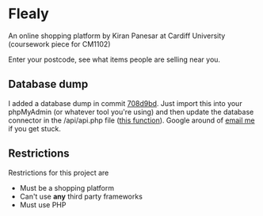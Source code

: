 Flealy
======

An online shopping platform by Kiran Panesar at Cardiff University (coursework piece for CM1102)

Enter your postcode, see what items people are selling near you.

Database dump
------
I added a database dump in commit [708d9bd](https://github.com/KiranPanesar/Flealy/commit/708d9bda575bf61679085357c50d8f8cc4dd4efd). Just import this into your phpMyAdmin (or whatever tool you're using) and then update the database connector in the /api/api.php file ([this function](https://github.com/KiranPanesar/Flealy/blob/master/api/api.php#L145)). Google around of [email me](kiransinghpanesar@googlemail.com) if you get stuck.

Restrictions
------
Restrictions for this project are
* Must be a shopping platform
* Can't use **any** third party frameworks
* Must use PHP

